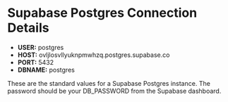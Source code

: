 # Supabase Postgres Connection Details

- **USER:** postgres
- **HOST:** ovljlosvllyuknpmwhzq.postgres.supabase.co
- **PORT:** 5432
- **DBNAME:** postgres

These are the standard values for a Supabase Postgres instance. The password should be your DB_PASSWORD from the Supabase dashboard. 